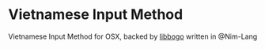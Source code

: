 # Vietnamese Input Method
Vietnamese Input Method for OSX, backed by [libbogo](https://github.com/rgv151/bogo.nim) written in @Nim-Lang
